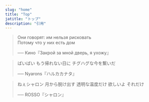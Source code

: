 ```yaml
---
slug: "home"
title: "Top"
jatitle: "トップ"
description: "引用"
---
```


> Они говорят: им нельзя рисковать
> <br />
> Потому что у них есть дом
>
> ── Кино『Закрой за мной дверь, я ухожу』

> ばいばい もう帰れない日に チグハグな今を繋いだ
>
> ── Nyarons『ハルカカナタ』

> ねぇシャロン 月から脱け出す 透明な温度だけ 欲しいよ それだけ
>
> ── ROSSO『シャロン』
